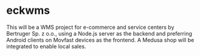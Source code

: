 # eckwms
This will be a WMS project for e-commerce and service centers by Bertruger Sp. z o.o., using a Node.js server as the backend and preferring Android clients on Movfast devices as the frontend. A Medusa shop will be integrated to enable local sales.

